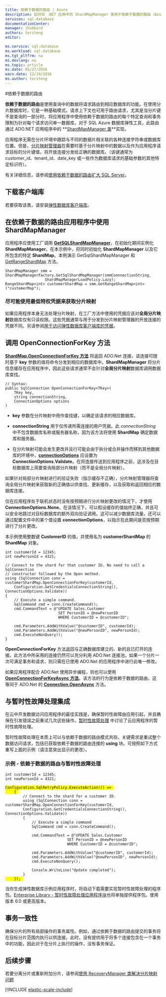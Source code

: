 ```yaml
---
title: 依赖于数据的路由 | Azure
description: 如何将 .NET 应用中的 ShardMapManager 类用于依赖于数据的路由（Azure SQL 数据库弹性数据库的一项功能）
services: sql-database
documentationCenter: 
manager: jhubbard
authors: torsteng
editor: 

ms.service: sql-database
ms.workload: sql-database
ms.tgt_pltfrm: na
ms.devlang: na
ms.topic: article
ms.date: 05/27/2016
wacn.date: 12/19/2016
ms.author: torsteng
---
```


#依赖于数据的路由

**依赖于数据的路由**是使用查询中的数据将请求路由到相应数据库的功能。在使用分片数据库时，它是一种基础模式。请求上下文也可用于路由请求，尤其是当分片键不是查询的一部分时。将应用程序中使用依赖于数据的路由的每个特定查询和事务限制为针对每个请求访问单一数据库。对于 SQL Azure 数据库弹性工具，此路由通过 ADO.NET 应用程序中的 **[ShardMapManager 类](https://msdn.microsoft.com/zh-cn/library/azure/microsoft.azure.sqldatabase.elasticscale.shardmanagement.shardmapmanager.aspx)**实现。

应用程序无需在分片环境中跟踪与不同的数据片相关联的各种连接字符串或数据库位置。但是，[分片映射管理器](./sql-database-elastic-scale-shard-map-management.md)在需要时基于分片映射中的数据以及作为应用程序请求目标的分片键值，将开放连接分发给正确的数据库。（该键通常为 customer\_id、tenant\_id、date\_key 或一些作为数据库请求的基础参数的其他特定标识符）。

有关详细信息，请参阅[使用依赖于数据的路由扩大 SQL Server](https://technet.microsoft.com/zh-cn/library/cc966448.aspx)。

## 下载客户端库

若要获取该类，请安装[弹性数据库客户端库](http://www.nuget.org/packages/Microsoft.Azure.SqlDatabase.ElasticScale.Client)。

## 在依赖于数据的路由应用程序中使用 ShardMapManager 

应用程序应使用工厂调用 **[GetSQLShardMapManager](https://msdn.microsoft.com/zh-cn/library/azure/microsoft.azure.sqldatabase.elasticscale.shardmanagement.shardmapmanagerfactory.getsqlshardmapmanager.aspx)**，在初始化期间实例化 **ShardMapManager**。在本示例中，将同时初始化 **ShardMapManager** 以及它所包含的特定 **ShardMap**。本例演示 GetSqlShardMapManager 和 [GetRangeShardMap](https://msdn.microsoft.com/zh-cn/library/azure/dn824173.aspx) 方法。

    ShardMapManager smm = ShardMapManagerFactory.GetSqlShardMapManager(smmConnnectionString, 
                      ShardMapManagerLoadPolicy.Lazy);
    RangeShardMap<int> customerShardMap = smm.GetRangeShardMap<int>("customerMap"); 

### 尽可能使用最低特权凭据来获取分片映射

如果应用程序本身无法处理分片映射，在工厂方法中使用的凭据应该对**全局分片映射**数据库仅有只读权限。这些凭据通常与用于分发到分片映射管理器的开放连接的凭据不同。另请参阅[用于访问弹性数据库客户端库的凭据](./sql-database-elastic-scale-manage-credentials.md)。

## 调用 OpenConnectionForKey 方法

**[ShardMap.OpenConnectionForKey 方法](https://msdn.microsoft.com/zh-cn/library/azure/microsoft.azure.sqldatabase.elasticscale.shardmanagement.shardmap.openconnectionforkey.aspx)** 将返回 ADO.Net 连接，该连接可随时基于 **key** 参数的值将命令分发到相应的数据库中。**ShardMapManager** 将分片信息缓存在应用程序中，因此这些请求通常不会针对**全局分片映射**数据库调用数据库查找。

	// Syntax: 
	public SqlConnection OpenConnectionForKey<TKey>(
		TKey key,
		string connectionString,
		ConnectionOptions options
	)

* **key** 参数在分片映射中用作查找键，以确定该请求的相应数据库。

* **connectionString** 用于仅传递所需连接的用户凭据。此 *connectionString* 中不包含数据库名称或服务器名称，因为该方法将使用 **ShardMap** 确定数据库和服务器。

* 在分片映射可能会发生更改并且行可能会由于拆分或合并操作而移到其他数据库的环境中，**[connectionOptions](https://msdn.microsoft.com/zh-cn/library/azure/microsoft.azure.sqldatabase.elasticscale.shardmanagement.connectionoptions.aspx)** 应设置为 **ConnectionOptions.Validate**。在将连接传送到应用程序之前，这涉及在目标数据库上简要查询局部分片映射（而不是全局分片映射）。

如果针对局部分片映射进行的验证失败（指示缓存不正确），分片映射管理器将查询全局分片映射来获取新的正确值以供查找、更新缓存，以及获取和返回相应的数据库连接。

仅在应用程序处于联机状态时没有按预期进行分片映射更改的情况下，才使用 **ConnectionOptions.None**。在该情况下，可以假设缓存的值始终正确，并且可以安全地跳过对目标数据库的额外双向验证调用。这可以减少数据库流量。还可以通过配置文件中的某个值设置 **connectionOptions**，以指示在此期间是否按预期进行了分片更改。

本示例使用整数键 **CustomerID** 的值，并使用名为 **customerShardMap** 的 **ShardMap** 对象。

    int customerId = 12345; 
    int newPersonId = 4321; 

    // Connect to the shard for that customer ID. No need to call a SqlConnection 
	// constructor followed by the Open method.
    using (SqlConnection conn = customerShardMap.OpenConnectionForKey(customerId, 
        Configuration.GetCredentialsConnectionString(), ConnectionOptions.Validate)) 
    { 
        // Execute a simple command. 
        SqlCommand cmd = conn.CreateCommand(); 
        cmd.CommandText = @"UPDATE Sales.Customer 
                            SET PersonID = @newPersonID 
                            WHERE CustomerID = @customerID"; 

        cmd.Parameters.AddWithValue("@customerID", customerId); 
        cmd.Parameters.AddWithValue("@newPersonID", newPersonId); 
        cmd.ExecuteNonQuery(); 
    }  

**OpenConnectionForKey** 方法返回与正确数据库建立的、新的且已打开的连接。此方法中所采用的连接仍然可以充分利用 ADO.Net 连接池。如果一个分片一次可满足事务和请求，则只需在已使用 ADO.Net 的应用程序中进行此唯一修改。

如果应用程序配合 ADO.Net 使用异步编程，则也可以使用 **[OpenConnectionForKeyAsync 方法](https://msdn.microsoft.com/zh-cn/library/azure/microsoft.azure.sqldatabase.elasticscale.shardmanagement.shardmap.openconnectionforkeyasync.aspx)**。该方法的行为是依赖于数据的路由，这等同于 ADO.Net 的 **[Connection.OpenAsync](https://msdn.microsoft.com/zh-cn/library/hh223688(v=vs.110).aspx)** 方法。

## 与暂时性故障处理集成 

在云中开发数据访问应用程序的最佳实践是，确保暂时性故障由应用引起，并且确保在引发错误之前重试几次这些操作。[暂时性故障处理](https://msdn.microsoft.com/zh-cn/library/dn440719(v=pandp.60).aspx) 中讨论了云应用程序的暂时性故障处理。
 
暂时性故障处理在本质上可以与依赖于数据的路由模式共存。关键需求是重试整个数据访问请求，包括已获取依赖于数据的路由连接的 **using** 块。可按照如下方式重写上面的示例（请注意突出显示的更改）。

### 示例 - 依赖于数据的路由与暂时性故障处理 

<pre><code>int customerId = 12345; 
int newPersonId = 4321; 

<span style="background-color:  #FFFF00">Configuration.SqlRetryPolicy.ExecuteAction(() => </span> 
<span style="background-color:  #FFFF00">    { </span>
        // Connect to the shard for a customer ID.
        using (SqlConnection conn = customerShardMap.OpenConnectionForKey(customerId, 
        Configuration.GetCredentialsConnectionString(), ConnectionOptions.Validate)) 
        { 
            // Execute a simple command 
            SqlCommand cmd = conn.CreateCommand(); 

            cmd.CommandText = @"UPDATE Sales.Customer 
                            SET PersonID = @newPersonID 
                            WHERE CustomerID = @customerID"; 

            cmd.Parameters.AddWithValue("@customerID", customerId); 
            cmd.Parameters.AddWithValue("@newPersonID", newPersonId); 
            cmd.ExecuteNonQuery(); 

            Console.WriteLine("Update completed"); 
        } 
<span style="background-color:  #FFFF00">    }); </span> 
</code></pre>

当你生成弹性数据库示例应用程序时，将自动下载需要实现暂时性故障处理的程序包。[Enterprise Library - 暂时性故障处理应用程序块](http://www.nuget.org/packages/EnterpriseLibrary.TransientFaultHandling)也将单独提供程序包。使用版本 6.0 或更高版本。

## 事务一致性 

确保分片的所有局部操作的事务属性。例如，通过依赖于数据的路由提交的事务将在目标分片范围内执行以供连接。此时，没有提供用于将多个连接包含在一个事务中的功能，因此对于在分片上执行的操作，没有事务保证。

## 后续步骤
若要分离分片或重新附加分片，请参阅[使用 RecoveryManager 类解决分片映射问题](./sql-database-elastic-database-recovery-manager.md)

[!INCLUDE [elastic-scale-include](../../includes/elastic-scale-include.md)]
 
<!---HONumber=Mooncake_Quality_Review_1202_2016-->